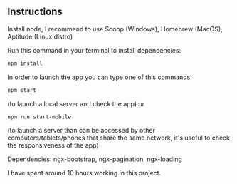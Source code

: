 ## Instructions

Install node, I recommend to use Scoop (Windows), Homebrew (MacOS), Aptitude (Linux distro)

Run this command in your terminal to install dependencies: 
```sh
npm install
```
In order to launch the app you can type one of this commands:
```sh
npm start 
```
(to launch a local server and check the app)
or
```sh
npm run start-mobile 
```
(to launch a server than can be accessed by other computers/tablets/phones that share the same network, it's useful to check the responsiveness of the app)

Dependencies:
ngx-bootstrap, ngx-pagination, ngx-loading

I have spent around 10 hours working in this project.


